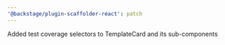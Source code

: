 ```yaml
---
'@backstage/plugin-scaffolder-react': patch
---
```


Added test coverage selectors to TemplateCard and its sub-components
